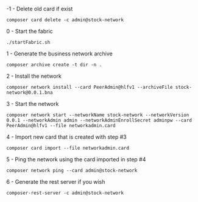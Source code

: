 -1  - 
Delete old card if exist

```composer card delete -c admin@stock-network```

0 - 
Start the fabric

```./startFabric.sh```

1 - 
Generate the business network archive

```composer archive create -t dir -n .```

2 - 
Install the network

```composer network install --card PeerAdmin@hlfv1 --archiveFile stock-network@0.0.1.bna```

3 - 
Start the network

```composer network start --networkName stock-network --networkVersion 0.0.1 --networkAdmin admin --networkAdminEnrollSecret adminpw --card PeerAdmin@hlfv1 --file networkadmin.card```

4 - 
Import new card that is created with step #3

```composer card import --file networkadmin.card```

5 - 
Ping the network using the card imported in step #4

```composer network ping --card admin@stock-network```

6 - 
Generate the rest server if you wish

```composer-rest-server -c admin@stock-network```

